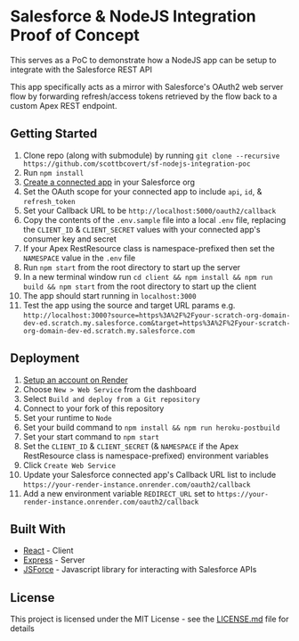 # Salesforce & NodeJS Integration Proof of Concept

This serves as a PoC to demonstrate how a NodeJS app can be setup to integrate with the Salesforce REST API

This app specifically acts as a mirror with Salesforce's OAuth2 web server flow by forwarding refresh/access tokens retrieved by the flow back to a custom Apex REST endpoint.

## Getting Started

1. Clone repo (along with submodule) by running `git clone --recursive https://github.com/scottbcovert/sf-nodejs-integration-poc`
2. Run `npm install`
3. [Create a connected app](https://help.salesforce.com/articleView?id=connected_app_create.htm&type=5) in your Salesforce org
4. Set the OAuth scope for your connected app to include `api`, `id`, & `refresh_token`
5. Set your Callback URL to be `http://localhost:5000/oauth2/callback`
6. Copy the contents of the `.env.sample` file into a local `.env` file, replacing the `CLIENT_ID` & `CLIENT_SECRET` values with your connected app's consumer key and secret
7. If your Apex RestResource class is namespace-prefixed then set the `NAMESPACE` value in the `.env` file
8. Run `npm start` from the root directory to start up the server
9. In a new terminal window run `cd client && npm install && npm run build && npm start` from the root directory to start up the client
10. The app should start running in `localhost:3000`
11. Test the app using the source and target URL params e.g. `http://localhost:3000?source=https%3A%2F%2Fyour-scratch-org-domain-dev-ed.scratch.my.salesforce.com&target=https%3A%2F%2Fyour-scratch-org-domain-dev-ed.scratch.my.salesforce.com`

## Deployment

1. [Setup an account on Render](https://render.com/)
2. Choose `New > Web Service` from the dashboard
3. Select `Build and deploy from a Git repository`
4. Connect to your fork of this repository
5. Set your runtime to `Node`
6. Set your build command to `npm install && npm run heroku-postbuild`
7. Set your start command to `npm start`
8. Set the `CLIENT_ID` & `CLIENT_SECRET` (& `NAMESPACE` if the Apex RestResource class is namespace-prefixed) environment variables
9. Click `Create Web Service`
10. Update your Salesforce connected app's Callback URL list to include `https://your-render-instance.onrender.com/oauth2/callback`
11. Add a new environment variable `REDIRECT_URL` set to `https://your-render-instance.onrender.com/oauth2/callback`

## Built With

* [React](https://github.com/facebook/create-react-app#readme) - Client
* [Express](https://expressjs.com/) - Server
* [JSForce](https://jsforce.github.io/) - Javascript library for interacting with Salesforce APIs

## License

This project is licensed under the MIT License - see the [LICENSE.md](LICENSE.md) file for details